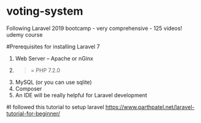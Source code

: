 # voting-system
Following Laravel 2019 bootcamp - very comprehensive - 125 videos! udemy course

#Prerequisites for installing Laravel 7
1. Web Server – Apache or nGinx
2. >= PHP 7.2.0
3. MySQL (or you can use sqlite)
4. Composer
5. An IDE will be really helpful for Laravel development

#I followed this tutorial to setup laravel
https://www.parthpatel.net/laravel-tutorial-for-beginner/
